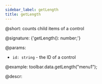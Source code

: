 ```yaml
---
sidebar_label: getLength
title: getLength
---          
```


@short: counts child items of a control

@signature: {'getLength(): number;'}

@params:
- `id: string` - the ID of a control

@example:
toolbar.data.getLength("menu1");

@descr: